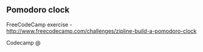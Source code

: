 Pomodoro clock
--------------
FreeCodeCamp exercise - http://www.freecodecamp.com/challenges/zipline-build-a-pomodoro-clock

Codecamp @
